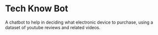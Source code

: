 # Tech Know Bot

A chatbot to help in deciding what electronic device to purchase, using a dataset of youtube reviews and related videos.
